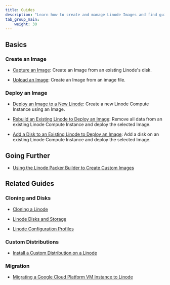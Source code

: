 ```yaml
---
title: Guides
description: "Learn how to create and manage Linode Images and find guides on other related topics."
tab_group_main:
    weight: 30
---
```


## Basics

### Create an Image

- [Capture an Image](/docs/products/tools/images/guides/capture-an-image/): Create an Image from an existing Linode's disk.

- [Upload an Image](/docs/products/tools/images/guides/upload-an-image/): Create an Image from an image file.

### Deploy an Image

- [Deploy an Image to a New Linode](/docs/products/tools/images/guides/deploy-image-to-new-linode/): Create a new Linode Compute Instance using an Image.

- [Rebuild an Existing Linode to Deploy an Image](/docs/products/tools/images/guides/deploy-image-to-existing-linode/): Remove all data from an existing Linode Compute Instance and deploy the selected Image.

- [Add a Disk to an Existing Linode to Deploy an Image](/docs/products/tools/images/guides/deploy-image-to-existing-linode-add-disk/): Add a disk on an existing Linode Compute Instance and deploy the selected Image.

## Going Further

- [Using the Linode Packer Builder to Create Custom Images](/docs/guides/how-to-use-linode-packer-builder/)

## Related Guides

### Cloning and Disks

- [Cloning a Linode](/docs/platform/disk-images/clone-your-linode/)

- [Linode Disks and Storage](/docs/guides/disks-and-storage/)

- [Linode Configuration Profiles](/docs/guides/linode-configuration-profiles/)

### Custom Distributions

- [Install a Custom Distribution on a Linode](/docs/guides/install-a-custom-distribution-on-a-linode/)

### Migration

- [Migrating a Google Cloud Platform VM Instance to Linode](/docs/guides/how-to-migrate-from-gcp-to-linode/)
